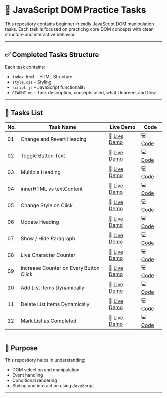 # 📘 JavaScript DOM Practice Tasks

This repository contains beginner-friendly JavaScript DOM manipulation tasks. Each task is focused on practicing core DOM concepts with clean structure and interactive behavior.

---

## ✅ Completed Tasks Structure

Each task contains:
- `index.html` – HTML Structure
- `style.css` – Styling
- `script.js` – JavaScript functionality
- `README.md` – Task description, concepts used, what I learned, and flow

---

## 📂 Tasks List

| No. | Task Name | Live Demo | Code |
|-----|-----------|-----------|------|
| 01 | Change and Revert Heading | 🔗 [Live Demo](https://suru190.github.io/JavaScript-Dom-practice/task01-change-and-revert-heading/) | 💻 [Code](https://github.com/suru190/JavaScript-Dom-practice/tree/main/task01-change-and-revert-heading) |
| 02 | Toggle Button Text | 🔗 [Live Demo](https://suru190.github.io/JavaScript-Dom-practice/task02-toggle-button-text/) | 💻 [Code](https://github.com/suru190/JavaScript-Dom-practice/tree/main/task02-toggle-button-text) |
| 03 | Multiple Heading | 🔗 [Live Demo](https://suru190.github.io/JavaScript-Dom-practice/task03-multiple-heading/) | 💻 [Code](https://github.com/suru190/JavaScript-Dom-practice/tree/main/task03-multiple-heading) |
| 04 | innerHTML vs textContent | 🔗 [Live Demo](https://suru190.github.io/JavaScript-Dom-practice/task04-innerHTML-vs-textContent/) | 💻 [Code](https://github.com/suru190/JavaScript-Dom-practice/tree/main/task04-innerHTML-vs-textContent) |
| 05 | Change Style on Click | 🔗 [Live Demo](https://suru190.github.io/JavaScript-Dom-practice/task05-change-style-on-click/) | 💻 [Code](https://github.com/suru190/JavaScript-Dom-practice/tree/main/task05-change-style-on-click) |
| 06 | Update Heading | 🔗 [Live Demo](https://suru190.github.io/JavaScript-Dom-practice/task06-update-heading/) | 💻 [Code](https://github.com/suru190/JavaScript-Dom-practice/tree/main/task06-update-heading) |
| 07 | Show / Hide Paragraph | 🔗 [Live Demo](https://suru190.github.io/JavaScript-Dom-practice/task07-show-hide-paragraph/) | 💻 [Code](https://github.com/suru190/JavaScript-Dom-practice/tree/main/task07-show-hide-paragraph) |
| 08 | Live Character Counter | 🔗 [Live Demo](https://suru190.github.io/JavaScript-Dom-practice/task08-live-character-counter/) | 💻 [Code](https://github.com/suru190/JavaScript-Dom-practice/tree/main/task08-live-character-counter) |
| 09 | Increase Counter on Every Button Click | 🔗 [Live Demo](https://suru190.github.io/JavaScript-Dom-practice/task09-increase-counter-on-every-button-click/) | 💻 [Code](https://github.com/suru190/JavaScript-Dom-practice/tree/main/task09-increase-counter-on-every-button-click) |
| 10 | Add List Items Dynamically | 🔗 [Live Demo](https://suru190.github.io/JavaScript-Dom-practice/task10-add-list-items-dynamically/) | 💻 [Code](https://github.com/suru190/JavaScript-Dom-practice/tree/main/task10-add-list-items-dynamically) |
| 11 | Delete List Items Dynamically | 🔗 [Live Demo](https://suru190.github.io/JavaScript-Dom-practice/task11-delete-list-items-dynamically/) | 💻 [Code](https://github.com/suru190/JavaScript-Dom-practice/tree/main/task11-delete-list-items-dynamically) |
| 12 | Mark List as Completed | 🔗 [Live Demo](https://suru190.github.io/JavaScript-Dom-practice/task12-mark-list-as-completed/) | 💻 [Code](https://github.com/suru190/JavaScript-Dom-practice/tree/main/task12-mark-list-as-completed) |

---

## 📌 Purpose

This repository helps in understanding:
- DOM selection and manipulation
- Event handling
- Conditional rendering
- Styling and interaction using JavaScript

---
